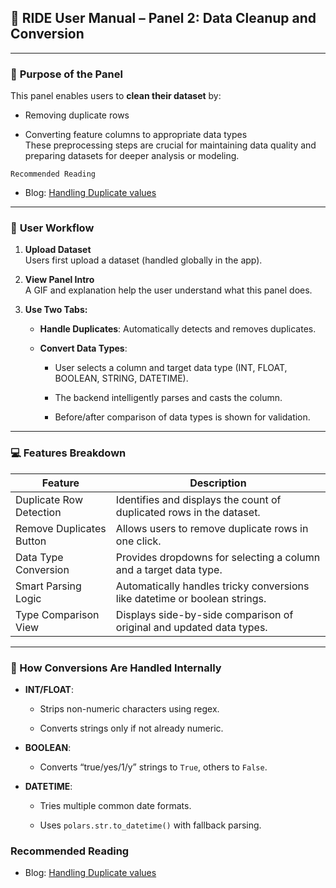 ## 📘 RIDE User Manual – Panel 2: **Data Cleanup and Conversion**

---
### 🔄 **Purpose of the Panel**

This panel enables users to **clean their dataset** by:

- Removing duplicate rows
    
- Converting feature columns to appropriate data types  
    These preprocessing steps are crucial for maintaining data quality and preparing datasets for deeper analysis or modeling.

`Recommended Reading`

- Blog: <a href="https://medium.com/@ayushmandurgapal/handling-duplicate-values-and-outliers-in-a-dataset-b00ce130818e" target="_blank" rel="noopener noreferrer">Handling Duplicate values</a>

---
### 🧭 **User Workflow**

1. **Upload Dataset**  
    Users first upload a dataset (handled globally in the app).
    
2. **View Panel Intro**  
    A GIF and explanation help the user understand what this panel does.
    
3. **Use Two Tabs:**
    
    - **Handle Duplicates**: Automatically detects and removes duplicates.
        
    - **Convert Data Types**:
        
        - User selects a column and target data type (INT, FLOAT, BOOLEAN, STRING, DATETIME).
            
        - The backend intelligently parses and casts the column.
            
        - Before/after comparison of data types is shown for validation.
            

---
### 💻 Features Breakdown

| Feature                  | Description                                                                |
| ------------------------ | -------------------------------------------------------------------------- |
| Duplicate Row Detection  | Identifies and displays the count of duplicated rows in the dataset.       |
| Remove Duplicates Button | Allows users to remove duplicate rows in one click.                        |
| Data Type Conversion     | Provides dropdowns for selecting a column and a target data type.          |
| Smart Parsing Logic      | Automatically handles tricky conversions like datetime or boolean strings. |
| Type Comparison View     | Displays side-by-side comparison of original and updated data types.       |

---
### 🧠 How Conversions Are Handled Internally

- **INT/FLOAT**:
    
    - Strips non-numeric characters using regex.
        
    - Converts strings only if not already numeric.
        
- **BOOLEAN**:
    
    - Converts “true/yes/1/y” strings to `True`, others to `False`.
        
- **DATETIME**:
    
    - Tries multiple common date formats.
        
    - Uses `polars.str.to_datetime()` with fallback parsing.


### Recommended Reading

- Blog: <a href="https://medium.com/@ayushmandurgapal/handling-duplicate-values-and-outliers-in-a-dataset-b00ce130818e" target="_blank" rel="noopener noreferrer">Handling Duplicate values</a>
